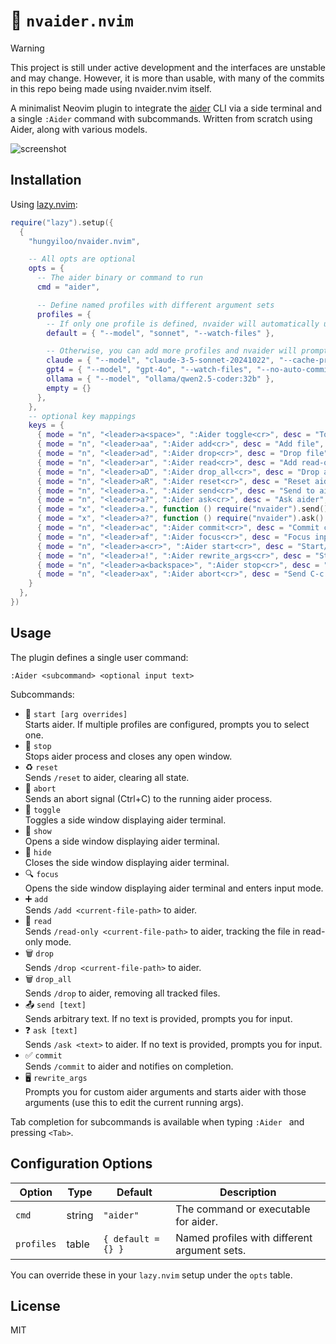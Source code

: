 # 🤖 `nvaider.nvim`

> [!WARNING] 
> This project is still under active development and the interfaces are unstable and may change. 
> However, it is more than usable, with many of the commits in this repo being made using nvaider.nvim itself.

A minimalist Neovim plugin to integrate the [aider](https://github.com/your/aider) CLI via a side terminal and a single `:Aider` command with subcommands. Written from scratch using Aider, along with various models.

![screenshot](https://github.com/user-attachments/assets/d9df533a-2c11-44b2-8279-c4e8f828c68e)

## Installation

Using [lazy.nvim](https://github.com/folke/lazy.nvim):

```lua
require("lazy").setup({
  {
    "hungyiloo/nvaider.nvim",

    -- All opts are optional
    opts = {
      -- The aider binary or command to run
      cmd = "aider",

      -- Define named profiles with different argument sets
      profiles = {
        -- If only one profile is defined, nvaider will automatically use it without asking
        default = { "--model", "sonnet", "--watch-files" },

        -- Otherwise, you can add more profiles and nvaider will prompt you for a choice on each start
        claude = { "--model", "claude-3-5-sonnet-20241022", "--cache-prompts", "--watch-files" },
        gpt4 = { "--model", "gpt-4o", "--watch-files", "--no-auto-commits" },
        ollama = { "--model", "ollama/qwen2.5-coder:32b" },
        empty = {}
      },
    },
    -- optional key mappings
    keys = {
      { mode = "n", "<leader>a<space>", ":Aider toggle<cr>", desc = "Toggle aider", noremap = true, silent = true },
      { mode = "n", "<leader>aa", ":Aider add<cr>", desc = "Add file", noremap = true, silent = true },
      { mode = "n", "<leader>ad", ":Aider drop<cr>", desc = "Drop file", noremap = true, silent = true },
      { mode = "n", "<leader>ar", ":Aider read<cr>", desc = "Add read-only file", noremap = true, silent = true },
      { mode = "n", "<leader>aD", ":Aider drop_all<cr>", desc = "Drop all files", noremap = true, silent = true },
      { mode = "n", "<leader>aR", ":Aider reset<cr>", desc = "Reset aider", noremap = true, silent = true },
      { mode = "n", "<leader>a.", ":Aider send<cr>", desc = "Send to aider", noremap = true, silent = true },
      { mode = "n", "<leader>a?", ":Aider ask<cr>", desc = "Ask aider", noremap = true, silent = true },
      { mode = "x", "<leader>a.", function () require("nvaider").send() end, desc = "Send to aider", noremap = true, silent = true },
      { mode = "x", "<leader>a?", function () require("nvaider").ask() end, desc = "Ask aider", noremap = true, silent = true },
      { mode = "n", "<leader>ac", ":Aider commit<cr>", desc = "Commit changes with aider", noremap = true, silent = true },
      { mode = "n", "<leader>af", ":Aider focus<cr>", desc = "Focus input on aider", noremap = true, silent = true },
      { mode = "n", "<leader>a<cr>", ":Aider start<cr>", desc = "Start/restart aider", noremap = true, silent = true },
      { mode = "n", "<leader>a!", ":Aider rewrite_args<cr>", desc = "Start aider with arg overrides", noremap = true, silent = true },
      { mode = "n", "<leader>a<backspace>", ":Aider stop<cr>", desc = "Stop aider", noremap = true, silent = true },
      { mode = "n", "<leader>ax", ":Aider abort<cr>", desc = "Send C-c to aider", noremap = true, silent = true },
    }
  },
})
```

## Usage

The plugin defines a single user command:

  `:Aider <subcommand> <optional input text>`

Subcommands:

- 🚀 `start [arg overrides]`  
  Starts aider. If multiple profiles are configured, prompts you to select one.
- 🛑 `stop`  
  Stops aider process and closes any open window.  
- ♻️ `reset`  
  Sends `/reset` to aider, clearing all state.  
- 🚫 `abort`  
  Sends an abort signal (Ctrl+C) to the running aider process.  
- 🔄 `toggle`  
  Toggles a side window displaying aider terminal.  
- 👀 `show`  
  Opens a side window displaying aider terminal.  
- 🙈 `hide`  
  Closes the side window displaying aider terminal.  
- 🔍 `focus`  
  Opens the side window displaying aider terminal and enters input mode.  
- ➕ `add`  
  Sends `/add <current-file-path>` to aider.  
- 📖 `read`  
  Sends `/read-only <current-file-path>` to aider, tracking the file in read-only mode.  
- 🗑️ `drop`  
  Sends `/drop <current-file-path>` to aider.  
- 🗑️ `drop_all`  
  Sends `/drop` to aider, removing all tracked files.  
- 📤 `send [text]`  
  Sends arbitrary text. If no text is provided, prompts you for input.  
- ❓ `ask [text]`  
  Sends `/ask <text>` to aider. If no text is provided, prompts you for input.  
- ✅ `commit`  
  Sends `/commit` to aider and notifies on completion.  
- 🖥️ `rewrite_args`  
  Prompts you for custom aider arguments and starts aider with those arguments (use this to edit the current running args).  

Tab completion for subcommands is available when typing `:Aider ` and pressing `<Tab>`.

## Configuration Options

| Option     | Type   | Default                    | Description                                 |
| ---------- | ------ | -------------------------- | ------------------------------------------- |
| `cmd`      | string | `"aider"`                  | The command or executable for aider.       |
| `profiles` | table  | `{ default = {} }`         | Named profiles with different argument sets.|

You can override these in your `lazy.nvim` setup under the `opts` table.

## License

MIT
